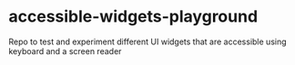 # accessible-widgets-playground
Repo to test and experiment different UI widgets that are accessible using keyboard and a screen reader

